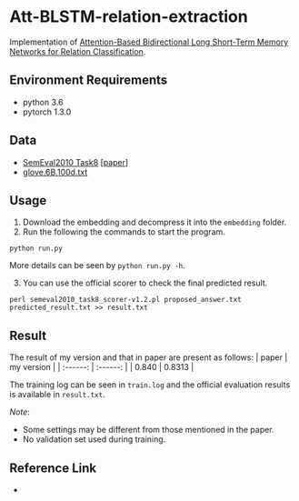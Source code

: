 # Att-BLSTM-relation-extraction
Implementation of [Attention-Based Bidirectional Long Short-Term Memory Networks for Relation Classification](https://www.aclweb.org/anthology/P16-2034.pdf).

## Environment Requirements
* python 3.6
* pytorch 1.3.0

## Data
* [SemEval2010 Task8](https://drive.google.com/file/d/0B_jQiLugGTAkMDQ5ZjZiMTUtMzQ1Yy00YWNmLWJlZDYtOWY1ZDMwY2U4YjFk/view?sort=name&layout=list&num=50) \[[paper](https://www.aclweb.org/anthology/S10-1006.pdf)\]
* [glove.6B.100d.txt](https://nlp.stanford.edu/projects/glove/)

## Usage
1. Download the embedding and decompress it into the `embedding` folder.
2. Run the following the commands to start the program.
```shell
python run.py
```
More details can be seen by `python run.py -h`.

3. You can use the official scorer to check the final predicted result.
```shell
perl semeval2010_task8_scorer-v1.2.pl proposed_answer.txt predicted_result.txt >> result.txt
```

## Result
The result of my version and that in paper are present as follows:
| paper | my version |
| :------: | :------: |
| 0.840 | 0.8313 |

The training log can be seen in `train.log` and the official evaluation results is available in `result.txt`.

*Note*:
* Some settings may be different from those mentioned in the paper.
* No validation set used during training.


## Reference Link
*
